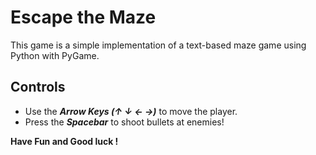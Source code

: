 # Escape the Maze

This game is a simple implementation of a text-based maze game using Python with PyGame.

## Controls

- Use the ***Arrow Keys (↑ ↓ ← →)*** to move the player.
- Press the ___Spacebar___ to shoot bullets at enemies!

__Have Fun and Good luck !__
